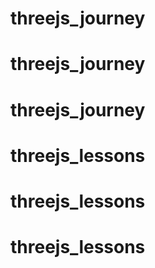 # threejs_journey
# threejs_journey
# threejs_journey
# threejs_lessons
# threejs_lessons
# threejs_lessons
